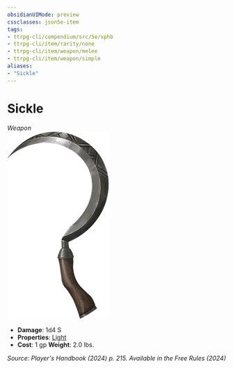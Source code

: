 ```yaml
---
obsidianUIMode: preview
cssclasses: json5e-item
tags:
- ttrpg-cli/compendium/src/5e/xphb
- ttrpg-cli/item/rarity/none
- ttrpg-cli/item/weapon/melee
- ttrpg-cli/item/weapon/simple
aliases: 
- "Sickle"
---
```

# Sickle
*Weapon*  
![](3-Compendium/items/img/sickle.webp#right)

- **Damage**: 1d4 S
- **Properties**: [Light](3-Compendium/rules/item-properties.md#Light)
- **Cost**: 1 gp
**Weight**: 2.0 lbs.

*Source: Player's Handbook (2024) p. 215. Available in the Free Rules (2024)*